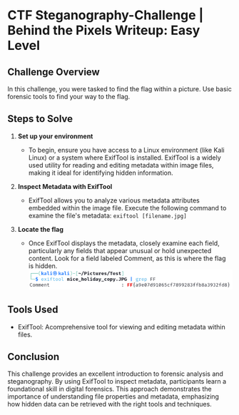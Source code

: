 # CTF Steganography-Challenge | Behind the Pixels Writeup: Easy Level
## Challenge Overview
In this challenge, you were tasked to find the flag within a picture. Use basic forensic tools to find your way to the flag.
## Steps to Solve
1. **Set up your environment**
    - To begin, ensure you have access to a Linux environment (like Kali Linux) or a system where ExifTool is installed. ExifTool is a widely used utility for reading and editing metadata within image files, making it ideal for identifying hidden information.

2. **Inspect Metadata with ExifTool**
    - ExifTool allows you to analyze various metadata attributes embedded within the image file. Execute the following command to examine the file's metadata:
     `exiftool [filename.jpg]`

3. **Locate the flag**
    - Once ExifTool displays the metadata, closely examine each field, particularly any fields that appear unusual or hold unexpected content. Look for a field labeled Comment, as this is where the flag is hidden.
    ![alt text](./media/image.png)

## Tools Used
- ExifTool: Acomprehensive tool for viewing and editing metadata within files.

## Conclusion
This challenge provides an excellent introduction to forensic analysis and steganography. By using ExifTool to inspect metadata, participants learn a foundational skill in digital forensics. 
This approach demonstrates the importance of understanding file properties and metadata, emphasizing how hidden data can be retrieved with the right tools and techniques.